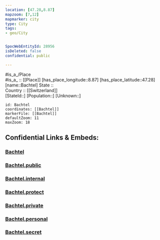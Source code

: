 ```yaml
---
location: [47.28,8.87] 
mapzoom: [7,12] 
mapmarker: city 
type: City
tags:
- geo/City


SpocWebEntityId: 28956
isDeleted: false
confidential: public

---
```

#is_a_/Place  
#is_a_ :: [[Place]] 
[has_place_longitude::8.87] 
[has_place_latitude::47.28] 
[name::Bachtel] 
State ::  
Country :: [[Switzerland]]  
[StateId::] 
[Population::] 
[Unknown::] 


```leaflet
id: Bachtel
coordinates: [[Bachtel]] 
markerFile: [[Bachtel]] 
defaultZoom: 11 
maxZoom: 18
```


## Confidential Links & Embeds: 

### [Bachtel](/_Standards/Earth/Continent/Europe/Europe~Central/Switzerland/Switzerland~Cantons/Zürich,Canton/City/Bachtel.md) 

### [Bachtel.public](/_public/Earth/Continent/Europe/Europe~Central/Switzerland/Switzerland~Cantons/Zürich,Canton/City/Bachtel.public.md) 

### [Bachtel.internal](/_internal/Earth/Continent/Europe/Europe~Central/Switzerland/Switzerland~Cantons/Zürich,Canton/City/Bachtel.internal.md) 

### [Bachtel.protect](/_protect/Earth/Continent/Europe/Europe~Central/Switzerland/Switzerland~Cantons/Zürich,Canton/City/Bachtel.protect.md) 

### [Bachtel.private](/_private/Earth/Continent/Europe/Europe~Central/Switzerland/Switzerland~Cantons/Zürich,Canton/City/Bachtel.private.md) 

### [Bachtel.personal](/_personal/Earth/Continent/Europe/Europe~Central/Switzerland/Switzerland~Cantons/Zürich,Canton/City/Bachtel.personal.md) 

### [Bachtel.secret](/_secret/Earth/Continent/Europe/Europe~Central/Switzerland/Switzerland~Cantons/Zürich,Canton/City/Bachtel.secret.md)

